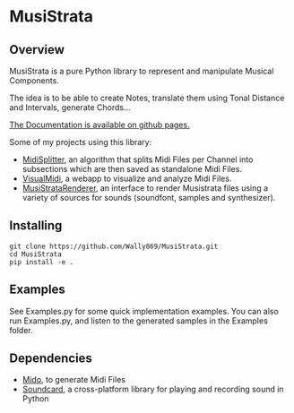 # MusiStrata

## Overview

MusiStrata is a pure Python library to represent and manipulate Musical Components.  

The idea is to be able to create Notes, translate them using Tonal Distance and Intervals, generate Chords... 
  
[The Documentation is available on github pages.](https://wally869.github.io/MusiStrata/)


Some of my projects using this library:
- [MidiSplitter](https://github.com/Wally869/MidiSplitter), an algorithm that splits Midi Files per Channel into subsections which are then saved as standalone Midi Files.
- [VisualMidi](https://github.com/Wally869/VisualMidi), a webapp to visualize and analyze Midi Files.
- [MusiStrataRenderer](https://github.com/Wally869/MusistrataRenderer), an interface to render Musistrata files using a variety of sources for sounds (soundfont, samples and synthesizer).   

## Installing

```shell script
git clone https://github.com/Wally869/MusiStrata.git
cd MusiStrata
pip install -e .
```

## Examples

See Examples.py for some quick implementation examples.
You can also run Examples.py, and listen to the generated samples in the Examples folder.

## Dependencies

- [Mido](https://github.com/mido/mido), to generate Midi Files
- [Soundcard](https://github.com/bastibe/SoundCard), a cross-platform library for playing and recording sound in Python

